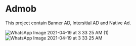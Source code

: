 # Admob

This project contain Banner AD, Intersitial AD and Native Ad.


![WhatsApp Image 2021-04-19 at 3 33 25 AM (1)](https://user-images.githubusercontent.com/38716939/115163014-3d725480-a0c0-11eb-8123-4f077a3b6f42.jpeg)
![WhatsApp Image 2021-04-19 at 3 33 25 AM](https://user-images.githubusercontent.com/38716939/115163015-3ea38180-a0c0-11eb-9027-77e347172643.jpeg)

